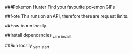 ###Pokemon Hunter
Find your favourite pokemon GIFs

##Note
This runs on an API, therefore there are request limits.

##How to run locally

##Install dependencies
<sub>yarn install</sub>

##Run locally
<sub>yarn start</sub>
